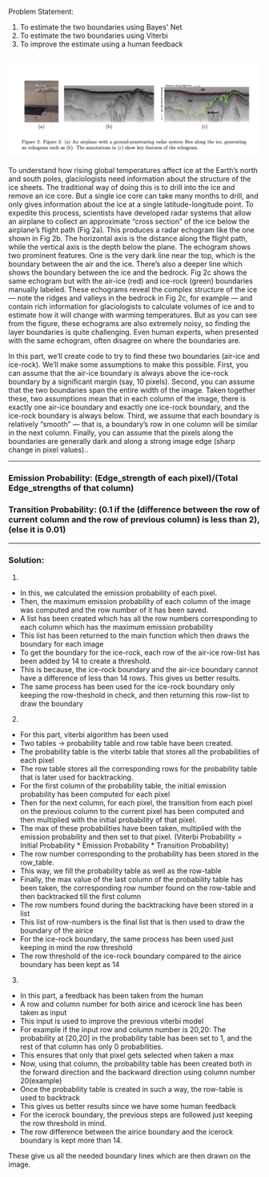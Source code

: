 Problem Statement:
1) To estimate the two boundaries using Bayes' Net
2) To estimate the two boundaries using Viterbi
3) To improve the estimate using a human feedback

![plot](./problem.png)
---

To understand how rising global temperatures affect ice at the Earth’s north and south poles, glaciologists
need information about the structure of the ice sheets. The traditional way of doing this is to drill into the
ice and remove an ice core. But a single ice core can take many months to drill, and only gives information
about the ice at a single latitude-longitude point. To expedite this process, scientists have developed radar
systems that allow an airplane to collect an approximate “cross section” of the ice below the airplane’s flight
path (Fig 2a). This produces a radar echogram like the one shown in Fig 2b. The horizontal axis is the
distance along the flight path, while the vertical axis is the depth below the plane. The echogram shows
two prominent features. One is the very dark line near the top, which is the boundary between the air
and the ice. There’s also a deeper line which shows the boundary between the ice and the bedrock. Fig
2c shows the same echogram but with the air-ice (red) and ice-rock (green) boundaries manually labeled.
These echograms reveal the complex structure of the ice — note the ridges and valleys in the bedrock in Fig
2c, for example — and contain rich information for glaciologists to calculate volumes of ice and to estimate
how it will change with warming temperatures. But as you can see from the figure, these echograms are also
extremely noisy, so finding the layer boundaries is quite challenging. Even human experts, when presented
with the same echogram, often disagree on where the boundaries are.

In this part, we’ll create code to try to find these two boundaries (air-ice and ice-rock). We’ll make some
assumptions to make this possible. First, you can assume that the air-ice boundary is always above the
ice-rock boundary by a significant margin (say, 10 pixels). Second, you can assume that the two boundaries
span the entire width of the image. Taken together these, two assumptions mean that in each column of the
image, there is exactly one air-ice boundary and exactly one ice-rock boundary, and the ice-rock boundary is
always below. Third, we assume that each boundary is relatively “smooth” — that is, a boundary’s row in
one column will be similar in the next column. Finally, you can assume that the pixels along the boundaries
are generally dark and along a strong image edge (sharp change in pixel values)..









---

### Emission Probability: (Edge_strength of each pixel)/(Total Edge_strengths of that column)
### Transition Probability: (0.1 if the (difference between the row of current column and the row of previous column) is less than 2), (else it is 0.01)

---

### Solution:
1)
- In this, we calculated the emission probability of each pixel.
- Then, the maximum emission probability of each column of the image was computed and the row number of it has been saved.
- A list has been created which has all the row numbers corresponding to each column which has the maximum emission probability
- This list has been returned to the main function which then draws the boundary for each image
- To get the boundary for the ice-rock, each row of the air-ice row-list has been added by 14 to create a threshold.
- This is because, the ice-rock boundary and the air-ice boundary cannot have a difference of less than 14 rows. This gives us better results.
- The same process has been used for the ice-rock boundary only keeping the row-theshold in check, and then returning this row-list to draw the boundary

2)
- For this part, viterbi algorithm has been used
- Two tables -> probability table and row table have been created.
- The probability table is the viterbi table that stores all the probabilities of each pixel
- The row table stores all the corresponding rows for the probability table that is later used for backtracking.
- For the first column of the probability table, the initial emission probability has been computed for each pixel
- Then for the next column, for each pixel, the transition from each pixel on the previous column to the current pixel has been computed and then multiplied with the initial probability of that pixel.
- The max of these probabilities have been taken, multiplied with the emission probability and then set to that pixel.
(Viterbi Probability = Initial Probability * Emission Probability * Transition Probability)
- The row number corresponding to the probability has been stored in the row_table.
- This way, we fill the probability table as well as the row-table
- Finally, the max value of the last column of the probability table has been taken, the corresponding row number found on the row-table and then backtracked till the first column
- The row numbers found during the backtracking have been stored in a list
- This list of row-numbers is the final list that is then used to draw the boundary of the airice
- For the ice-rock boundary, the same process has been used just keeping in mind the row threshold
- The row threshold of the ice-rock boundary compared to the airice boundary has been kept as 14

3)
- In this part, a feedback has been taken from the human
- A row and column number for both airice and icerock line has been taken as input
- This input is used to improve the previous viterbi model
- For example if the input row and column number is 20,20: The probability at [20,20] in the probability table has been set to 1, and the rest of that column has only 0 probabilities.
- This ensures that only that pixel gets selected when taken a max
- Now, using that column, the probability table has been created both in the forward direction and the backward direction using column number 20(example)
- Once the probability table is created in such a way, the row-table is used to backtrack
- This gives us better results since we have some human feedback
- For the icerock boundary, the previous steps are followed just keeping the row threshold in mind.
- The row difference between the airice boundary and the icerock boundary is kept more than 14.

These give us all the needed boundary lines which are then drawn on the image.



